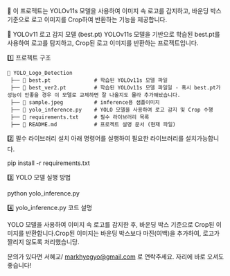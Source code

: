 📌 이 프로젝트는 YOLOv11s 모델을 사용하여 이미지 속 로고를 감지하고, 바운딩 박스 기준으로 로고 이미지를 Crop하여 반환하는 기능을 제공합니다.

📌 YOLOv11 로고 감지 모델 (best.pt)
YOLOv11s 모델을 기반으로 학습된 best.pt를 사용하여 로고를 탐지하고, Crop된 로고 이미지를 반환하는 프로젝트입니다.

1️⃣ 프로젝트 구조
```text
📂 YOLO_Logo_Detection
 ├── 📄 best.pt              # 학습된 YOLOv11s 모델 파일
 ├── 📄 best_ver2.pt         # 학습된 YOLOv11s 모델 파일일 - 혹시 best.pt가 성능이 안좋을 경우 이 모델로 교체하면 잘 나올지도 몰라 추가해놨습니다.
 ├── 📄 sample.jpeg          # inference용 샘플이미지
 ├── 📄 yolo_inference.py    # YOLO 모델을 사용하여 로고 감지 및 Crop 수행
 ├── 📄 requirements.txt     # 필수 라이브러리 목록
 ├── 📄 README.md            # 프로젝트 설명 문서 (현재 파일)
```
2️⃣ 필수 라이브러리 설치
아래 명령어를 실행하여 필요한 라이브러리를 설치가능합니다.

pip install -r requirements.txt

3️⃣ YOLO 모델 실행 방법

python yolo_inference.py

4️⃣ yolo_inference.py 코드 설명

YOLO 모델을 사용하여 이미지 속 로고를 감지한 후, 바운딩 박스 기준으로 Crop된 이미지를 반환합니다.Crop된 이미지는 바운딩 박스보다 마진(여백)을 추가하여, 로고가 짤리지 않도록 처리했습니당.

문의가 있다면 서혜교/ markhyegyo@gmail.com 로 연락주세요. 자리에 바로 오셔도 좋습니다!
